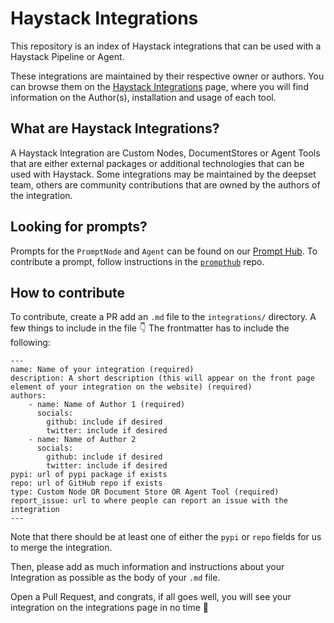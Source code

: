 # Haystack Integrations

This repository is an index of Haystack integrations that can be used with a Haystack Pipeline or Agent.

These integrations are maintained by their respective owner or authors. You can browse them on the [Haystack Integrations](https://haystack.deepset.ai/integrations) page, where you will find information on the Author(s), installation and usage of each tool.

## What are Haystack Integrations?

A Haystack Integration are Custom Nodes, DocumentStores or Agent Tools that are either external packages or additional technologies that can be used with Haystack. Some integrations may be maintained by the deepset team, others are community contributions that are owned by the authors of the integration. 

## Looking for prompts?

Prompts for the `PromptNode` and `Agent` can be found on our [Prompt Hub](https://prompthub.deepset.ai).
To contribute a prompt, follow instructions in the [`prompthub`](https://github.com/deepset-ai/prompthub) repo.

## How to contribute

To contribute, create a PR add an `.md` file to the `integrations/` directory. A few things to include in the file 👇
The frontmatter has to include the following:
```
---
name: Name of your integration (required)
description: A short description (this will appear on the front page element of your integration on the website) (required)
authors:
    - name: Name of Author 1 (required)
      socials:
        github: include if desired
        twitter: include if desired
    - name: Name of Author 2
      socials:
        github: include if desired
        twitter: include if desired
pypi: url of pypi package if exists
repo: url of GitHub repo if exists 
type: Custom Node OR Document Store OR Agent Tool (required)
report_issue: url to where people can report an issue with the integration
---
```
Note that there should be at least one of either the `pypi` or `repo` fields for us to merge the integration.

Then, please add as much information and instructions about your Integration as possible as the body of your `.md` file.

Open a Pull Request, and congrats, if all goes well, you will see your integration on the integrations page in no time 🥳
